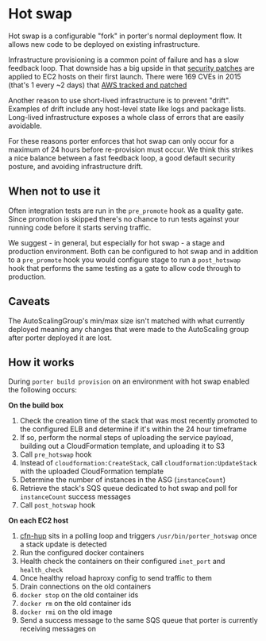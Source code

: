 Hot swap
========

Hot swap is a configurable "fork" in porter's normal deployment flow. It allows
new code to be deployed on existing infrastructure.

Infrastructure provisioning is a common point of failure and has a slow feedback
loop. That downside has a big upside in that [security patches](http://docs.aws.amazon.com/AWSEC2/latest/UserGuide/AmazonLinuxAMIBasics.html#security-updates)
are applied to EC2 hosts on their first launch. There were 169 CVEs in 2015
(that's 1 every ~2 days) that [AWS tracked and patched](https://alas.aws.amazon.com)

Another reason to use short-lived infrastructure is to prevent "drift". Examples
of drift include any host-level state like logs and package lists. Long-lived
infrastructure exposes a whole class of errors that are easily avoidable.

For these reasons porter enforces that hot swap can only occur for a maximum of
24 hours before re-provision must occur. We think this strikes a nice balance
between a fast feedback loop, a good default security posture, and avoiding
infrastructure drift.

When not to use it
------------------

Often integration tests are run in the `pre_promote` hook as a quality gate.
Since promotion is skipped there's no chance to run tests against your running
code before it starts serving traffic.

We suggest - in general, but especially for hot swap - a stage and production
environment. Both can be configured to hot swap and in addition to a
`pre_promote` hook you would configure stage to run a `post_hotswap` hook that
performs the same testing as a gate to allow code through to production.

Caveats
-------

The AutoScalingGroup's min/max size isn't matched with what currently deployed
meaning any changes that were made to the AutoScaling group after porter
deployed it are lost.

How it works
------------

During `porter build provision` on an environment with hot swap enabled the
following occurs:

**On the build box**

1. Check the creation time of the stack that was most recently promoted to the
   configured ELB and determine if it's within the 24 hour timeframe
1. If so, perform the normal steps of uploading the service payload, building
   out a CloudFormation template, and uploading it to S3
1. Call `pre_hotswap` hook
1. Instead of `cloudformation:CreateStack`, call `cloudformation:UpdateStack`
   with the uploaded CloudFormation template
1. Determine the number of instances in the ASG (`instanceCount`)
1. Retrieve the stack's SQS queue dedicated to hot swap and poll for
   `instanceCount` success messages
1. Call `post_hotswap` hook

**On each EC2 host**

1. [cfn-hup](http://docs.aws.amazon.com/AWSCloudFormation/latest/UserGuide/cfn-hup.html)
   sits in a polling loop and triggers `/usr/bin/porter_hotswap` once a stack
   update is detected
1. Run the configured docker containers
1. Health check the containers on their configured `inet_port` and `health_check`
1. Once healthy reload haproxy config to send traffic to them
1. Drain connections on the old containers
1. `docker stop` on the old container ids
1. `docker rm` on the old container ids
1. `docker rmi` on the old image
1. Send a success message to the same SQS queue that porter is currently
   receiving messages on

